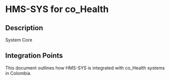 # HMS-SYS for co_Health

## Description

System Core

## Integration Points

This document outlines how HMS-SYS is integrated with co_Health systems in Colombia.
